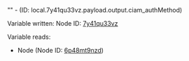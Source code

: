 "" - (ID: local.7y41qu33vz.payload.output.ciam_authMethod)

Variable written:
Node ID: [7y41qu33vz](../nodes/7y41qu33vz.md)

Variable reads:
* Node (Node ID: [6p48mt9nzd](../nodes/6p48mt9nzd.md))
